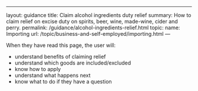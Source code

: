 ---
layout: guidance
title: Claim alcohol ingredients duty relief
summary: How to claim relief on excise duty on spirits, beer, wine, made-wine, cider and perry.
permalink: /guidance/alcohol-ingredients-relief.html
topic:
  name: Importing
  url: /topic/business-and-self-employed/importing.html
—

When they have read this page, the user will:

- understand benefits of claiming relief
- understand which goods are included/excluded
- know how to apply
- understand what happens next
- know what to do if they have a question
